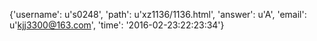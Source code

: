 {'username': u's0248', 'path': u'xz1136/1136.html', 'answer': u'A', 'email': u'kjj3300@163.com', 'time': '2016-02-23:22:23:34'}